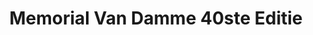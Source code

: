 ---
title: Memorial Van Damme 40ste Editie
slug: "memorial-van-damme-ls"
description: "De studenten 2CMO namen in 2016 deel aan de wedstrijd die op zoek gaat naar het campagnebeeld voor de 40ste editie van de Memorial Van Damme"
type: "extern"
members:
    - name: "Laurens Segaert"
      direction: "Cross-Media Ontwerp"
      subdirection: "Graphic Design"
      disk: "2e Schijf"
thumbnail:
    url: "thumb.gif"
    alt: ""
    height: 1
    width: 2
    text-color: "00aae4"
    background-color: "07284e"
media:
    - url: "poster-memorial-ls.png"
      type: "image"
created: 20/01/2017
order: 10
---